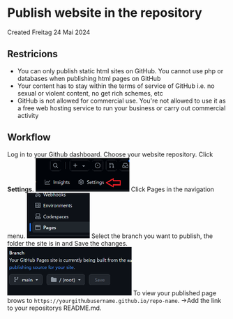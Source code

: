# Publish website in the repository
Created Freitag 24 Mai 2024

Restricions
-----------

* You can only publish static html sites on GitHub. You cannot use php or databases when publishing html pages on GitHub
* Your content has to stay within the terms of service of GitHub i.e. no sexual or violent content, no get rich schemes, etc
* GitHub is not allowed for commercial use. You're not allowed to use it as a free web hosting service to run your business or carry out commercial activity


Workflow
--------
Log in to your Github dashboard.
Choose your website repository.
Click **Settings**.
![](./Publish_website_in_the_repository/pasted_image001.png)
Click Pages in the navigation menu.
![](./Publish_website_in_the_repository/pasted_image003.png)
Select the branch you want to publish, the folder the site is in and Save the changes.
![](./Publish_website_in_the_repository/pasted_image004.png)
To view your published page brows to ``https://yourgithubusername.github.io/repo-name``.
->Add the link to your repositorys README.md.

